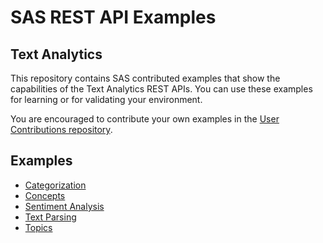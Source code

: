 # SAS REST API Examples

## Text Analytics

This repository contains SAS contributed examples that show the capabilities of the Text Analytics REST APIs. You can use these examples for learning or for validating your environment.

You are encouraged to contribute your own examples in the [User Contributions repository](User_and_Aggregated_Samples).

## Examples

* [Categorization](TextAnalytics/categorization.md)
* [Concepts](TextAnalytics/concepts.md)
* [Sentiment Analysis](TextAnalytics/sentimentAnalysis.md)
* [Text Parsing](TextAnalytics/textParsing.md)
* [Topics](TextAnalytics/topics.md)